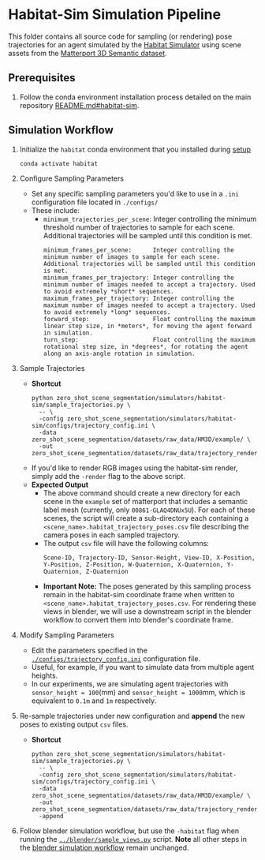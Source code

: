 # Habitat-Sim Simulation Pipeline

This folder contains all source code for sampling (or rendering) pose trajectories for an agent simulated by the [Habitat Simulator](https://aihabitat.org/) using scene assets from the [Matterport 3D Semantic dataset](https://aihabitat.org/datasets/hm3d-semantics/).

## Prerequisites

1. Follow the conda environment installation process detailed on the main repository [README.md#habitat-sim](https://github.com/opipari/ZeroShotSceneSegmentation/tree/main#habitat-sim).


## Simulation Workflow

1. Initialize the `habitat` conda environment that you installed during [setup](#Setup) 

    ```
    conda activate habitat
    ```
2. Configure Sampling Parameters
    - Set any specific sampling parameters you'd like to use in a `.ini` configuration file located in `./configs/`
    - These include:
        - `minimum_trajectories_per_scene`: Integer controlling the minimum threshold number of trajectories to sample for each scene. Additional trajectories will be sampled until this condition is met.
          ```
          minimum_frames_per_scene:      Integer controlling the minimum number of images to sample for each scene. Additional trajectories will be sampled until this condition is met.
          minimum_frames_per_trajectory: Integer controlling the minimum number of images needed to accept a trajectory. Used to avoid extremely *short* sequences.
          maximum_frames_per_trajectory: Integer controlling the maximum number of images needed to accept a trajectory. Used to avoid extremely *long* sequences.
          forward_step:                  Float controlling the maximum linear step size, in *meters*, for moving the agent forward in simulation.
          turn_step:                     Float controlling the maximum rotational step size, in *degrees*, for rotating the agent along an axis-angle rotation in simulation.
          ```
3. Sample Trajectories
    - **Shortcut**
        ```
        python zero_shot_scene_segmentation/simulators/habitat-sim/sample_trajectories.py \
          -- \
          -config zero_shot_scene_segmentation/simulators/habitat-sim/configs/trajectory_config.ini \
          -data zero_shot_scene_segmentation/datasets/raw_data/HM3D/example/ \
          -out zero_shot_scene_segmentation/datasets/raw_data/trajectory_renders/example/
        ```
    - If you'd like to render RGB images using the habitat-sim render, simply add the `-render` flag to the above script.
    - **Expected Output**
        - The above command should create a new directory for each scene in the `example` set of matterport that includes a semantic label mesh (currently, only `00861-GLAQ4DNUx5U`). For each of these scenes, the script will create a sub-directory each containing a `<scene_name>.habitat_trajectory_poses.csv` file describing the camera poses in each sampled trajectory.
        - The output `csv` file will have the following columns:
            ```
            Scene-ID, Trajectory-ID, Sensor-Height, View-ID, X-Position, Y-Position, Z-Position, W-Quaternion, X-Quaternion, Y-Quaternion, Z-Quaternion
            ```
        - **Important Note:** The poses generated by this sampling process remain in the habitat-sim coordinate frame when written to `<scene_name>.habitat_trajectory_poses.csv`. For rendering these views in blender, we will use a downstream script in the blender workflow to convert them into blender's coordinate frame.
4. Modify Sampling Parameters
    - Edit the parameters specified in the [`./configs/trajectory_config.ini`](https://github.com/opipari/ZeroShotSceneSegmentation/blob/main/zero_shot_scene_segmentation/simulators/habitat-sim/configs/trajectory_config.ini) configuration file.
    - Useful, for example, if you want to simulate data from multiple agent heights.
    - In our experiments, we are simulating agent trajectories with `sensor_height = 100`(mm) and `sensor_height = 1000`mm, which is equivalent to `0.1m` and `1m` respectively.
5. Re-sample trajectories under new configuration and **append** the new poses to existing output `csv` files.
    - **Shortcut**
        ```
        python zero_shot_scene_segmentation/simulators/habitat-sim/sample_trajectories.py \
          -- \
          -config zero_shot_scene_segmentation/simulators/habitat-sim/configs/trajectory_config.ini \
          -data zero_shot_scene_segmentation/datasets/raw_data/HM3D/example/ \
          -out zero_shot_scene_segmentation/datasets/raw_data/trajectory_renders/example/
          -append
        ```
6. Follow blender simulation workflow, but use the `-habitat` flag when running the [`../blender/sample_views.py`](https://github.com/opipari/ZeroShotSceneSegmentation/blob/main/zero_shot_scene_segmentation/simulators/blender/sample_views.py) script. **Note** all other steps in the [blender simulation workflow](https://github.com/opipari/ZeroShotSceneSegmentation/blob/main/zero_shot_scene_segmentation/simulators/blender/README.md#simulation-workflow) remain unchanged.
